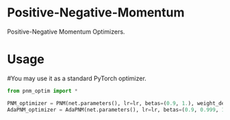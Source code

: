 # Positive-Negative-Momentum
Positive-Negative Momentum Optimizers.


# Usage

#You may use it as a standard PyTorch optimizer.

```python
from pnm_optim import *

PNM_optimizer = PNM(net.parameters(), lr=lr, betas=(0.9, 1.), weight_decay=weight_decay)
AdaPNM_optimizer = AdaPNM(net.parameters(), lr=lr, betas=(0.9, 0.999, 1.), eps=1e-08, weight_decay=weight_decay)
```
